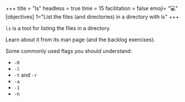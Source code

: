 +++
title = "ls"
headless = true
time = 15
facilitation = false
emoji= "💻"
[objectives]
    1="List the files (and directories) in a directory with ls"
+++

`ls` is a tool for listing the files in a directory.

Learn about it from its man page (and the backlog exercises).

Some commonly used flags you should understand:
* `-R`
* `-l`
* `-t` and `-r`
* `-a`
* `-1`
* `-h`
